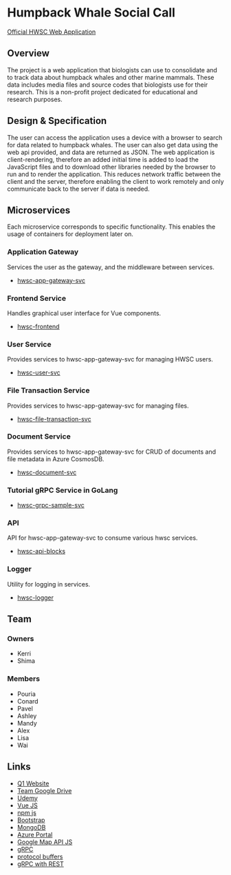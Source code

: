 # Humpback Whale Social Call
[Official HWSC Web Application](https://hwsc-org.github.io/hwsc-app-gateway-svc/)

## Overview
The project is a web application that biologists can use to consolidate and to track data about humpback whales and other marine mammals. These data includes media files and source codes that biologists use for their research.
This is a non-profit project dedicated for educational and research purposes.

## Design & Specification
The user can access the application uses a device with a browser to search for data related to humpback whales. The user can also get data using the web api provided, and data are returned as JSON.
The web application is client-rendering, therefore an added initial time is added to load the JavaScript files and to download other libraries needed by the browser to run and to render the application. This reduces network traffic between the client and the server, therefore enabling the client to work remotely and only communicate back to the server if data is needed. 

## Microservices
Each microservice corresponds to specific functionality. This enables the usage of containers for deployment later on.
### Application Gateway
Services the user as the gateway, and the middleware between services.
- [hwsc-app-gateway-svc](https://github.com/hwsc-org/hwsc-app-gateway-svc)

### Frontend Service
Handles graphical user interface for Vue components.
- [hwsc-frontend](https://github.com/hwsc-org/hwsc-frontend)

### User Service
Provides services to hwsc-app-gateway-svc for managing HWSC users.
- [hwsc-user-svc](https://github.com/hwsc-org/hwsc-user-svc)

### File Transaction Service
Provides services to hwsc-app-gateway-svc for managing files.
- [hwsc-file-transaction-svc](https://github.com/hwsc-org/hwsc-file-transaction-svc)

### Document Service
 Provides services to hwsc-app-gateway-svc for CRUD of documents and file metadata in Azure CosmosDB.
- [hwsc-document-svc](https://github.com/hwsc-org/hwsc-document-svc)

### Tutorial gRPC Service in GoLang
- [hwsc-grpc-sample-svc](https://github.com/hwsc-org/hwsc-grpc-sample-svc)

### API
API for hwsc-app-gateway-svc to consume various hwsc services.
- [hwsc-api-blocks](https://github.com/hwsc-org/hwsc-api-blocks)

### Logger
Utility for logging in services.
- [hwsc-logger](https://github.com/hwsc-org/hwsc-logger)

## Team 
### Owners
- Kerri
- Shima

### Members
- Pouria 
- Conard 
- Pavel 
- Ashley 
- Mandy 
- Alex
- Lisa
- Wai

## Links
- [Q1 Website](https://hwss.azurewebsites.net/#/)
- [Team Google Drive](https://drive.google.com/drive/folders/13vJqlP3PRIZJMuMC0tfnGKSoOrWuMX4W)
- [Udemy](https://www.udemy.com/)
- [Vue JS](https://vuejs.org/)
- [npm js](https://www.npmjs.com/)
- [Bootstrap](https://getbootstrap.com/)
- [MongoDB](https://www.mongodb.com/)
- [Azure Portal](https://portal.azure.com/)
- [Google Map API JS](https://developers.google.com/maps/documentation/javascript/tutorial)
- [gRPC](https://grpc.io/)
- [protocol buffers](https://developers.google.com/protocol-buffers/docs/proto3)
- [gRPC with REST](https://grpc.io/blog/coreos)
